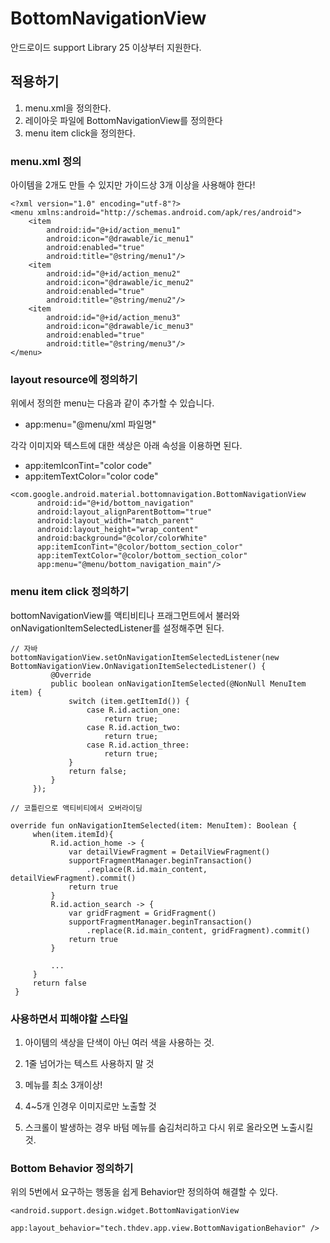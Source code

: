 # BottomNavigationView
  
  안드로이드 support Library 25 이상부터 지원한다.
  
  
## 적용하기
  
  1. menu.xml을 정의한다.
  2. 레이아웃 파일에 BottomNavigationView를 정의한다
  3. menu item click을 정의한다.
  
### menu.xml 정의
  
  아이템을 2개도 만들 수 있지만 가이드상 3개 이상을 사용해야 한다!
  
```
<?xml version="1.0" encoding="utf-8"?>
<menu xmlns:android="http://schemas.android.com/apk/res/android">
    <item
        android:id="@+id/action_menu1"
        android:icon="@drawable/ic_menu1"
        android:enabled="true"
        android:title="@string/menu1"/>
    <item
        android:id="@+id/action_menu2"
        android:icon="@drawable/ic_menu2"
        android:enabled="true"
        android:title="@string/menu2"/>
    <item
        android:id="@+id/action_menu3"
        android:icon="@drawable/ic_menu3"
        android:enabled="true"
        android:title="@string/menu3"/>
</menu>
```

### layout resource에 정의하기
  
  위에서 정의한 menu는 다음과 같이 추가할 수 있습니다.
  
  - app:menu="@menu/xml 파일명" 
  
  각각 이미지와 텍스트에 대한 색상은 아래 속성을 이용하면 된다.
  
  - app:itemIconTint="color code"
  - app:itemTextColor="color code"
  
  ```
 <com.google.android.material.bottomnavigation.BottomNavigationView
        android:id="@+id/bottom_navigation"
        android:layout_alignParentBottom="true"
        android:layout_width="match_parent"
        android:layout_height="wrap_content"
        android:background="@color/colorWhite"
        app:itemIconTint="@color/bottom_section_color"
        app:itemTextColor="@color/bottom_section_color"
        app:menu="@menu/bottom_navigation_main"/>
  ```
 
 ### menu item click 정의하기
 
 bottomNavigationView를 액티비티나 프래그먼트에서 불러와 onNavigationItemSelectedListener를 설정해주면 된다.
   
   ```
   // 자바 
   bottomNavigationView.setOnNavigationItemSelectedListener(new BottomNavigationView.OnNavigationItemSelectedListener() {
            @Override
            public boolean onNavigationItemSelected(@NonNull MenuItem item) {
                switch (item.getItemId()) {
                    case R.id.action_one:
                        return true;
                    case R.id.action_two:
                        return true;
                    case R.id.action_three:
                        return true;
                }
                return false;
            }
        });
   ```
   
   ```
   // 코틀린으로 액티비티에서 오버라이딩
   
   override fun onNavigationItemSelected(item: MenuItem): Boolean {
        when(item.itemId){
            R.id.action_home -> {
                var detailViewFragment = DetailViewFragment()
                supportFragmentManager.beginTransaction()
                    .replace(R.id.main_content, detailViewFragment).commit()
                return true
            }
            R.id.action_search -> {
                var gridFragment = GridFragment()
                supportFragmentManager.beginTransaction()
                    .replace(R.id.main_content, gridFragment).commit()
                return true
            }
            
            ...
        }
        return false
    }
   ```
   
 ### 사용하면서 피해야할 스타일
   
   1. 아이템의 색상을 단색이 아닌 여러 색을 사용하는 것.
   
   2. 1줄 넘어가는 텍스트 사용하지 말 것
   
   3. 메뉴를 최소 3개이상!
   
   4. 4~5개 인경우 이미지로만 노출할 것
   
   5. 스크롤이 발생하는 경우 바텀 메뉴를 숨김처리하고 다시 위로 올라오면 노출시킬 것.
   

### Bottom Behavior 정의하기
  
  위의 5번에서 요구하는 행동을 쉽게 Behavior만 정의하여 해결할 수 있다.
  
  ```
  <android.support.design.widget.BottomNavigationView
		app:layout_behavior="tech.thdev.app.view.BottomNavigationBehavior" />
  ```
